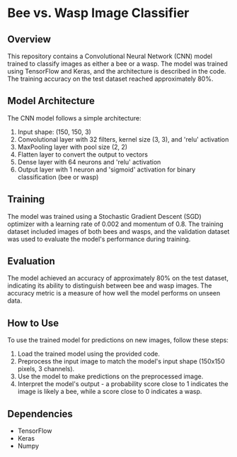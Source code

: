 # Bee vs. Wasp Image Classifier

## Overview

This repository contains a Convolutional Neural Network (CNN) model trained to classify images as either a bee or a wasp. The model was trained using TensorFlow and Keras, and the architecture is described in the code. The training accuracy on the test dataset reached approximately 80%.

## Model Architecture

The CNN model follows a simple architecture:

1. Input shape: (150, 150, 3)
2. Convolutional layer with 32 filters, kernel size (3, 3), and 'relu' activation
3. MaxPooling layer with pool size (2, 2)
4. Flatten layer to convert the output to vectors
5. Dense layer with 64 neurons and 'relu' activation
6. Output layer with 1 neuron and 'sigmoid' activation for binary classification (bee or wasp)

## Training

The model was trained using a Stochastic Gradient Descent (SGD) optimizer with a learning rate of 0.002 and momentum of 0.8. The training dataset included images of both bees and wasps, and the validation dataset was used to evaluate the model's performance during training.

## Evaluation

The model achieved an accuracy of approximately 80% on the test dataset, indicating its ability to distinguish between bee and wasp images. The accuracy metric is a measure of how well the model performs on unseen data.

## How to Use

To use the trained model for predictions on new images, follow these steps:

1. Load the trained model using the provided code.
2. Preprocess the input image to match the model's input shape (150x150 pixels, 3 channels).
3. Use the model to make predictions on the preprocessed image.
4. Interpret the model's output - a probability score close to 1 indicates the image is likely a bee, while a score close to 0 indicates a wasp.

## Dependencies

- TensorFlow
- Keras
- Numpy
